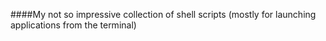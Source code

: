 ####My not so impressive collection of shell scripts (mostly for launching applications from the terminal)
